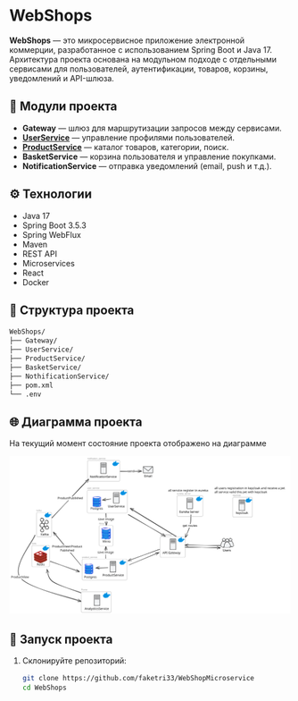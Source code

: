 # WebShops

**WebShops** — это микросервисное приложение электронной коммерции, разработанное с использованием Spring Boot и Java 17. Архитектура проекта основана на модульном подходе с отдельными сервисами для пользователей, аутентификации, товаров, корзины, уведомлений и API-шлюза.

## 🧩 Модули проекта

- **Gateway** — шлюз для маршрутизации запросов между сервисами.
- **[UserService](UserService/Readme.md)** — управление профилями пользователей.
- **[ProductService](ProductService/Readme.md)** — каталог товаров, категории, поиск.
- **BasketService** — корзина пользователя и управление покупками.
- **NotificationService** — отправка уведомлений (email, push и т.д.).

## ⚙️ Технологии

- Java 17
- Spring Boot 3.5.3
- Spring WebFlux
- Maven
- REST API
- Microservices
- React
- Docker 

## 📂 Структура проекта

```
WebShops/
├── Gateway/
├── UserService/
├── ProductService/
├── BasketService/
├── NothificationService/
├── pom.xml
└── .env
```

## 🌐 Диаграмма проекта
На текущий момент состояние проекта отображено на диаграмме

![component-diagram-2025-07-31-1928.svg](component-diagram-2025-07-31-1928.svg)
## 🚀 Запуск проекта
1. Склонируйте репозиторий:

   ```bash
   git clone https://github.com/faketri33/WebShopMicroservice
   cd WebShops
